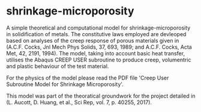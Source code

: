 # shrinkage-microporosity
A simple theoretical and computational model for shrinkage-microporosity in solidification of metals. The constitutive laws employed are devleoped based on analyses of the creep response of porous materials given in (A.C.F. Cocks, Jnl Mech Phys Solids, 37, 693, 1989; and A.C.F. Cocks, Acta Met, 42, 2191, 1994). The model, taking into account basic heat transfer, utilises the Abaqus CREEP USER subroutine to produce creep, volumentric and plastic behaviour of the test material. 

For the physics of the model please read the PDF file 'Creep User Subroutine Model for Shrinkage Microporosity'.

This model was part of the theoratical groundwork for the project detailed in (L. Aucott, D. Huang, et al., Sci Rep, vol. 7, p. 40255, 2017).
